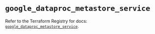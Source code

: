 # `google_dataproc_metastore_service`

Refer to the Terraform Registry for docs: [`google_dataproc_metastore_service`](https://registry.terraform.io/providers/hashicorp/google-beta/6.10.0/docs/resources/google_dataproc_metastore_service).
